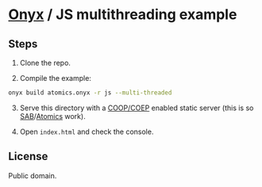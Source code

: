 # [Onyx](https://onyxlang.io/) / JS multithreading example


## Steps

1. Clone the repo.

2. Compile the example:

```sh
onyx build atomics.onyx -r js --multi-threaded
```

3. Serve this directory with a [COOP/COEP](https://web.dev/articles/coop-coep) enabled static server (this is so [SAB](https://devdocs.io/javascript/global_objects/sharedarraybuffer)/[Atomics](https://devdocs.io/javascript/global_objects/atomics) work).

4. Open `index.html` and check the console.

## License

Public domain.
